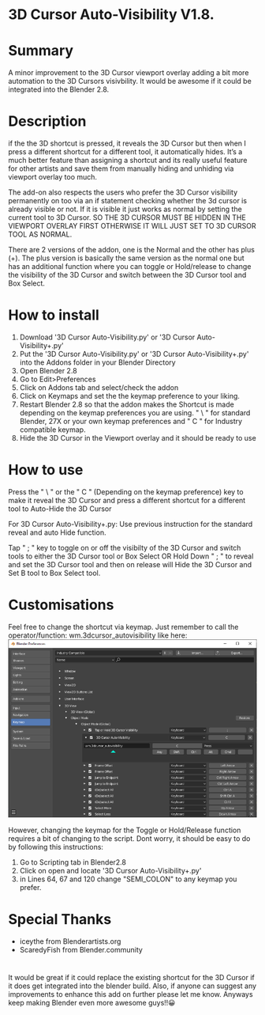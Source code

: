 # 3D Cursor Auto-Visibility V1.8.

# Summary
A minor improvement to the 3D Cursor viewport overlay adding a bit more automation to the 3D Cursors visivbility. It would be awesome if it could be integrated into the Blender 2.8. 

# Description
if the the 3D shortcut is pressed, it reveals the 3D Cursor but then when I press a different shortcut for a different tool, it automatically hides.  It’s a much better feature than assigning a shortcut and its really useful feature for other artists and save them from manually hiding and unhiding via viewport overlay too much. 

The add-on also respects the users who prefer the 3D Cursor visibility permanently on too via an if statement checking whether the 3d cursor is already visible or not.  If it is visible it just works as normal by setting the current tool to 3D Cursor. SO THE 3D CURSOR MUST BE HIDDEN IN THE VIEWPORT OVERLAY FIRST OTHERWISE IT WILL JUST SET TO 3D CURSOR TOOL AS NORMAL.

There are 2 versions of the addon, one is the Normal and the other has plus (+). The plus version is basically the same version as the normal one but has an additional function where you can toggle or Hold/release to change the visibility of the 3D Cursor and switch between the 3D Cursor tool and Box Select. 

# How to install
1. Download '3D Cursor Auto-Visibility.py' or '3D Cursor Auto-Visibility+.py'
2. Put the '3D Cursor Auto-Visibility.py' or '3D Cursor Auto-Visibility+.py' into the Addons folder in your Blender Directory  
3. Open Blender 2.8
4. Go to Edit>Preferences
5. Click on Addons tab and select/check the addon
7. Click on Keymaps and set the the keymap preference to your liking.
7. Restart Blender 2.8 so that the addon makes the Shortcut is made depending on the keymap preferences you are using. " \ " for standard Blender, 27X or your own keymap preferences and " C " for Industry compatible keymap. 
7. Hide the 3D Cursor in the Viewport overlay and it should be ready to use

# How to use
Press the " \ " or the " C " (Depending on the keymap preference) key to make it reveal the 3D Cursor and press a different shortcut for a different tool to Auto-Hide the 3D Cursor 

For 3D Cursor Auto-Visibility+.py:
Use previous instruction for the standard  reveal and auto Hide function.

Tap " ; "  key to toggle on or off the visibilty of the 3D Cursor and switch tools to either the 3D Cursor tool or Box Select 
OR
Hold Down " ; "  to reveal and set the 3D Cursor tool and then on release will Hide the 3D Cursor and Set B tool to Box Select tool.

# Customisations
Feel free to change the shortcut via keymap. Just remember to call the operator/function: wm.3dcursor_autovisibility like here:
![](Images/Changing-Shortcut.png)

However, changing the keymap for the Toggle or Hold/Release function requires a bit of changing to the script. Dont worry, it should be easy to do by following this instructions:
1. Go to Scripting tab in Blender2.8
2. Click on open and locate '3D Cursor Auto-Visibility+.py'
3. in  Lines 64, 67 and 120 change "SEMI_COLON" to any keymap you prefer.

# Special Thanks
- iceythe from Blenderartists.org
- ScaredyFish from Blender.community

#
It would be great if it could replace the existing shortcut for the 3D Cursor if it does get integrated into the blender build. Also, if anyone can suggest any improvements to enhance this add on further please let me know. Anyways keep making Blender even more awesome guys!!😀
